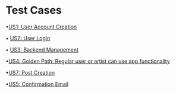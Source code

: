 # Test Cases

•[US1: User Account Creation](https://docs.google.com/presentation/d/1izVeg0lwgiXLig20wds37EOp1Mw1pdPrJ5gWijx_2rc/edit?usp=sharing)

• [US2: User Login](https://docs.google.com/presentation/d/1yLvg2qkUb43ItoxmNf_4VPfgJjtEmov82dFa7KHwtr4/edit?usp=sharing)

• [US3: Backend Management](https://docs.google.com/presentation/d/1ZRBk1cOwFrRTpxABrtF4esFApW82kJEC__wGWoXwQzo/edit?usp=sharing)

•[US4: Golden Path: Regular user or artist can use app functionality](https://docs.google.com/presentation/d/1K7fPC56S8VQBHkikyPF6oGQqhYp5Wi8zrhFfDaeHbgU/edit?usp=sharing)

•[US7: Post Creation](https://docs.google.com/presentation/d/1izVeg0lwgiXLig20wds37EOp1Mw1pdPrJ5gWijx_2rc/edit?usp=sharing)

•[US5: Confirmation Email](https://docs.google.com/presentation/d/1izVeg0lwgiXLig20wds37EOp1Mw1pdPrJ5gWijx_2rc/edit?usp=sharing)
